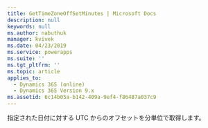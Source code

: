 ```yaml
---
title: GetTimeZoneOffSetMinutes | Microsoft Docs
description: null
keywords: null
ms.author: nabuthuk
manager: kvivek
ms.date: 04/23/2019
ms.service: powerapps
ms.suite: ''
ms.tgt_pltfrm: ''
ms.topic: article
applies_to:
  - Dynamics 365 (online)
  - Dynamics 365 Version 9.x
ms.assetid: 6c14b05a-b142-409a-9ef4-f86487a037c9
---
```


指定された日付に対する UTC からのオフセットを分単位で取得します。
